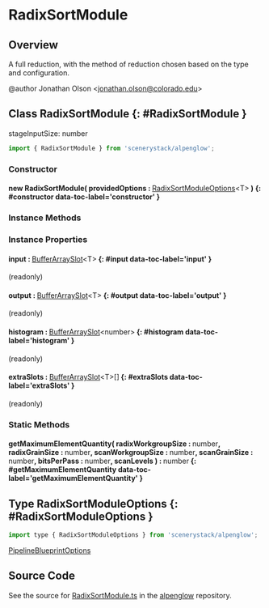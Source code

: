 # RadixSortModule

## Overview

A full reduction, with the method of reduction chosen based on the type and configuration.

@author Jonathan Olson &lt;jonathan.olson@colorado.edu&gt;

## Class RadixSortModule {: #RadixSortModule }


stageInputSize: number

```js
import { RadixSortModule } from 'scenerystack/alpenglow';
```
### Constructor

#### new RadixSortModule( providedOptions : <span style="font-weight: 400;">[RadixSortModuleOptions](../alpenglow/RadixSortModule.md#RadixSortModuleOptions)&lt;T&gt;</span> ) {: #constructor data-toc-label='constructor' }

### Instance Methods



### Instance Properties

#### input : <span style="font-weight: 400;">[BufferArraySlot](../alpenglow/BufferArraySlot.md)&lt;T&gt;</span> {: #input data-toc-label='input' }

(readonly)

#### output : <span style="font-weight: 400;">[BufferArraySlot](../alpenglow/BufferArraySlot.md)&lt;T&gt;</span> {: #output data-toc-label='output' }

(readonly)

#### histogram : <span style="font-weight: 400;">[BufferArraySlot](../alpenglow/BufferArraySlot.md)&lt;<span style="color: hsla(calc(var(--md-hue) + 180deg),80%,40%,1);">number</span>&gt;</span> {: #histogram data-toc-label='histogram' }

(readonly)

#### extraSlots : <span style="font-weight: 400;">[BufferArraySlot](../alpenglow/BufferArraySlot.md)&lt;T&gt;[]</span> {: #extraSlots data-toc-label='extraSlots' }

(readonly)

### Static Methods

#### getMaximumElementQuantity( radixWorkgroupSize : <span style="font-weight: 400;"><span style="color: hsla(calc(var(--md-hue) + 180deg),80%,40%,1);">number</span></span>, radixGrainSize : <span style="font-weight: 400;"><span style="color: hsla(calc(var(--md-hue) + 180deg),80%,40%,1);">number</span></span>, scanWorkgroupSize : <span style="font-weight: 400;"><span style="color: hsla(calc(var(--md-hue) + 180deg),80%,40%,1);">number</span></span>, scanGrainSize : <span style="font-weight: 400;"><span style="color: hsla(calc(var(--md-hue) + 180deg),80%,40%,1);">number</span></span>, bitsPerPass : <span style="font-weight: 400;"><span style="color: hsla(calc(var(--md-hue) + 180deg),80%,40%,1);">number</span></span>, scanLevels ) : <span style="font-weight: 400;"><span style="color: hsla(calc(var(--md-hue) + 180deg),80%,40%,1);">number</span></span> {: #getMaximumElementQuantity data-toc-label='getMaximumElementQuantity' }



## Type RadixSortModuleOptions {: #RadixSortModuleOptions }


```js
import type { RadixSortModuleOptions } from 'scenerystack/alpenglow';
```


[PipelineBlueprintOptions](../alpenglow/PipelineBlueprint.md#PipelineBlueprintOptions)



## Source Code

See the source for [RadixSortModule.ts](https://github.com/phetsims/alpenglow/blob/main/js/webgpu/modules/gpu/RadixSortModule.ts) in the [alpenglow](https://github.com/phetsims/alpenglow) repository.

